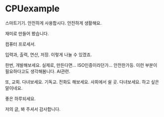 # CPUexample

스마트기기. 안전하게 사용합시다. 안전하게 생활해요.


재미로 만들어 봤습니다.

컴퓨터 프로세서.

입력과, 출력, 연산, 저장. 이렇게 나눌 수 있겠죠.

한번, 개발해보세요. 실제로, 만든다면... ISO인증이라던가... 안전한가등. 이런 부분이 필요하다고도 생각해봄니다. AI관련.



또, 교회. 다녀보세요. 기독교. 전화도 해보세요. 사회에서 쉴 곳. 다녀보세요. 하고 싶은 말이네요.


좋은 하루되세요.


저의 글, 봐 주셔서 감사합니다.

